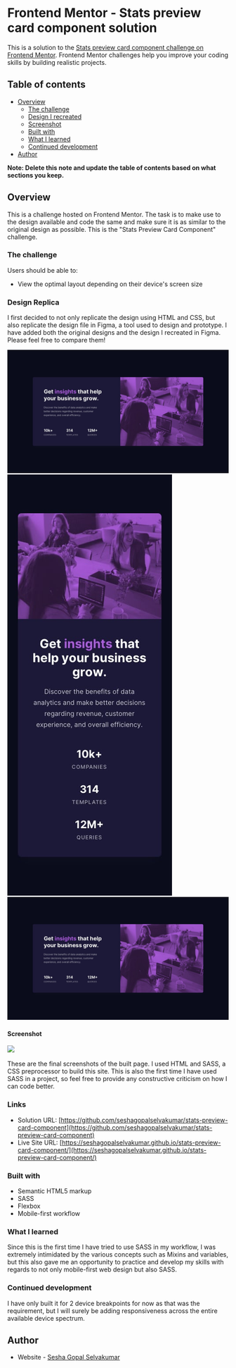# Frontend Mentor - Stats preview card component solution

This is a solution to the [Stats preview card component challenge on Frontend Mentor](https://www.frontendmentor.io/challenges/stats-preview-card-component-8JqbgoU62). Frontend Mentor challenges help you improve your coding skills by building realistic projects. 

## Table of contents

- [Overview](#overview)
  - [The challenge](#the-challenge)
  - [Design I recreated](#design-replica)
  - [Screenshot](#screenshot)
  - [Built with](#built-with)
  - [What I learned](#what-i-learned)
  - [Continued development](#continued-development)
- [Author](#author)

**Note: Delete this note and update the table of contents based on what sections you keep.**

## Overview
This is a challenge hosted on Frontend Mentor. The task is to make use to the design available and code the same and make sure it is as similar to the original design as possible. This is the "Stats Preview Card Component" challenge. 

### The challenge

Users should be able to:

- View the optimal layout depending on their device's screen size

### Design Replica
I first decided to not only replicate the design using HTML and CSS, but also replicate the design file in Figma, a tool used to design and prototype. I have added both the original designs and the design I recreated in Figma. Please feel free to compare them!

![Desktop Design (original)](./design/desktop-design.jpg)
![Mobile Design (original)](./design/mobile-design.jpg)
![Desktop Design (original)](./design/desktop-design.jpg)


#### Screenshot

![](./screenshot.jpg)

These are the final screenshots of the built page. I used HTML and SASS, a CSS preprocessor to build this site.  This is also the first time I have used SASS in a project, so feel free to provide any constructive criticism on how I can code better.

### Links

- Solution URL: [https://github.com/seshagopalselvakumar/stats-preview-card-component](https://github.com/seshagopalselvakumar/stats-preview-card-component)
- Live Site URL: [https://seshagopalselvakumar.github.io/stats-preview-card-component/](https://seshagopalselvakumar.github.io/stats-preview-card-component/)

### Built with

- Semantic HTML5 markup
- SASS
- Flexbox
- Mobile-first workflow

### What I learned

Since this is the first time I have tried to use SASS in my workflow, I was extremely intimidated by the various concepts such as Mixins and variables, but this also gave me an opportunity to practice and develop my skills with regards to not only mobile-first web design but also SASS.

### Continued development

I have only built it for 2 device breakpoints for now as that was the requirement, but I will surely be adding responsiveness across the entire available device spectrum.

## Author

- Website - [Sesha Gopal Selvakumar](https://seshagopalselvakumar.github.io/)

